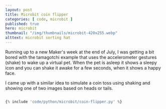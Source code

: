 ```yaml
---
layout: post
title: Microbit coin flipper
categories: [ code, microbit ]
published: true
hero: microbit
thumbnail: "/img/thumbnails/microbit-420x255.webp"
alttext: microbit sorting hat
---
```


Running up to a new Maker's week at the end of July, I was getting a bit bored
with the tamagotchi example that uses the accelerometer gestures (shake) to wake up a virtual pet. When the pet is asleep it shows a sleepy icon and you can shake it awake for a few seconds, when it shows a happy face.

I came up with a similar idea to simulate a coin toss using shaking and showing one of two images based on heads or tails.

```python

{% include 'code/python/microbit/coin-flipper.py' %}

```

